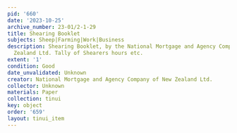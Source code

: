 ```yaml
---
pid: '660'
date: '2023-10-25'
archive_number: 23-01/2-1-29
title: Shearing Booklet
subjects: Sheep|Farming|Work|Business
description: Shearing Booklet, by the National Mortgage and Agency Company of New
  Zealand Ltd. Tally of Shearers hours etc.
extent: '1'
condition: Good
date_unvalidated: Unknown
creator: National Mortgage and Agency Company of New Zealand Ltd.
collector: Unknown
materials: Paper
collection: tinui
key: object
order: '659'
layout: tinui_item
---
```

